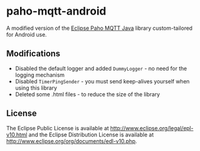 # paho-mqtt-android

A modified version of the [Eclipse Paho MQTT Java](https://github.com/eclipse/paho.mqtt.java) library custom-tailored for Android use.

## Modifications

* Disabled the default logger and added `DummyLogger` - no need for the logging mechanism
* Disabled `TimerPingSender` - you must send keep-alives yourself when using this library
* Deleted some .html files - to reduce the size of the library


## License

The Eclipse Public License is available at http://www.eclipse.org/legal/epl-v10.html and the Eclipse Distribution License is available at http://www.eclipse.org/org/documents/edl-v10.php.